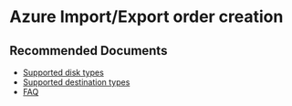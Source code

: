 
<properties
	pageTitle="Issues in job creation"
	description="Issues in job creation"
	service="microsoft.importexport.jobs"
	resource=""
	authors="madhurinms"
	ms.author="madhn"
	displayOrder=""
	selfHelpType="generic"
	supportTopicIds="32738678,32738682,32738683,32738694"
	resourceTags=""
	productPesIds="17082"
	cloudEnvironments="public,fairfax"
	articleId="c8ec9cd3-3673-49b1-b818-9b88cf01abce"
	ownershipId="StorageMediaEdge_ImportExport"
/>

# Azure Import/Export order creation

## **Recommended Documents**

* [Supported disk types](https://docs.microsoft.com/azure/storage/common/storage-import-export-requirements#supported-hardware)<br>
* [Supported destination types](https://docs.microsoft.com/azure/storage/common/storage-import-export-requirements#supported-storage-types)<br>
* [FAQ](https://docs.microsoft.com/azure/storage/common/storage-import-export-service-faq?toc=/azure/storage/blobs/toc.json#preparing-disks-for-importexport)<br>
